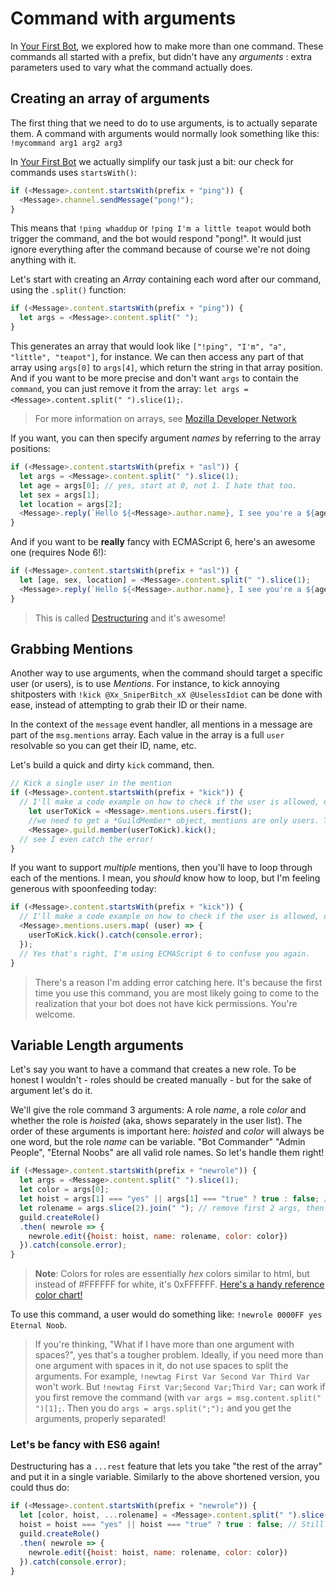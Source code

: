 # Command with arguments

In [Your First Bot](../coding-walkthroughs/your_basic_bot.md), we explored how to make more than one command. These commands all started with a prefix, but didn't have any _arguments_ : extra parameters used to vary what the command actually does.

## Creating an array of arguments

The first thing that we need to do to use arguments, is to actually separate them. A command with arguments would normally look something like this:  
`!mycommand arg1 arg2 arg3`

In [Your First Bot](../coding-walkthroughs/your_basic_bot.md) we actually simplify our task just a bit: our check for commands uses `startsWith()`:

```js
if (<Message>.content.startsWith(prefix + "ping")) {
  <Message>.channel.sendMessage("pong!");
}
```

This means that `!ping whaddup` or `!ping I'm a little teapot` would both trigger the command, and the bot would respond "pong!". It would just ignore everything after the command because of course we're not doing anything with it.

Let's start with creating an _Array_ containing each word after our command, using the `.split()` function:

```js
if (<Message>.content.startsWith(prefix + "ping")) {
  let args = <Message>.content.split(" ");
}
```

This generates an array that would look like `["!ping", "I'm", "a", "little", "teapot"]`, for instance. We can then access any part of that array using `args[0]` to `args[4]`, which return the string in that array position. And if you want to be more precise and don't want `args` to contain the `command`, you can just remove it from the array: `let args = <Message>.content.split(" ").slice(1);`.

> For more information on arrays, see [Mozilla Developer Network](https://developer.mozilla.org/en-US/docs/Web/JavaScript/Reference/Global_Objects/Array)

If you want, you can then specify argument _names_ by referring to the array positions:

```js
if (<Message>.content.startsWith(prefix + "asl")) {
  let args = <Message>.content.split(" ").slice(1);
  let age = args[0]; // yes, start at 0, not 1. I hate that too.
  let sex = args[1];
  let location = args[2];
  <Message>.reply(`Hello ${<Message>.author.name}, I see you're a ${age} year old ${sex} from ${location}. Wanna date?`);
}
```

And if you want to be **really** fancy with ECMAScript 6, here's an awesome one \(requires Node 6!\):

```js
if (<Message>.content.startsWith(prefix + "asl")) {
  let [age, sex, location] = <Message>.content.split(" ").slice(1);
  <Message>.reply(`Hello ${<Message>.author.name}, I see you're a ${age} year old ${sex} from ${location}. Wanna date?`);
}
```

> This is called [Destructuring](https://developer.mozilla.org/en/docs/Web/JavaScript/Reference/Operators/Destructuring_assignment) and it's awesome!

## Grabbing Mentions

Another way to use arguments, when the command should target a specific user \(or users\), is to use _Mentions_. For instance, to kick annoying shitposters with `!kick @Xx_SniperBitch_xX @UselessIdiot` can be done with ease, instead of attempting to grab their ID or their name.

In the context of the `message` event handler, all mentions in a message are part of the `msg.mentions` array. Each value in the array is a full `user` resolvable so you can get their ID, name, etc.

Let's build a quick and dirty `kick` command, then.

```js
// Kick a single user in the mention
if (<Message>.content.startsWith(prefix + "kick")) {
  // I'll make a code example on how to check if the user is allowed, one day!
    let userToKick = <Message>.mentions.users.first();
    //we need to get a *GuildMember* object, mentions are only users. Then, we kick!
    <Message>.guild.member(userToKick).kick();
  // see I even catch the error!
}
```

If you want to support _multiple_ mentions, then you'll have to loop through each of the mentions. I mean, you _should_ know how to loop, but I'm feeling generous with spoonfeeding today:

```js
if (<Message>.content.startsWith(prefix + "kick")) {
  // I'll make a code example on how to check if the user is allowed, one day!
  <Message>.mentions.users.map( (user) => {
    userToKick.kick().catch(console.error);
  });
  // Yes that's right, I'm using ECMAScript 6 to confuse you again.
}
```

> There's a reason I'm adding error catching here. It's because the first time you use this command, you are most likely going to come to the realization that your bot does not have kick permissions. You're welcome.

## Variable Length arguments

Let's say you want to have a command that creates a new role. To be honest I wouldn't - roles should be created manually - but for the sake of argument let's do it.

We'll give the role command 3 arguments: A role _name_, a role _color_ and whether the role is _hoisted_ \(aka, shows separately in the user list\). The order of these arguments is important here: _hoisted_ and _color_ will always be one word, but the role _name_ can be variable. "Bot Commander" "Admin People", "Eternal Noobs" are all valid role names. So let's handle them right!

```js
if (<Message>.content.startsWith(prefix + "newrole")) {
  let args = <Message>.content.split(" ").slice(1);
  let color = args[0];
  let hoist = args[1] === "yes" || args[1] === "true" ? true : false; // google "ternary if javascript"
  let rolename = args.slice(2).join(" "); // remove first 2 args, then join array with a space
  guild.createRole()
  .then( newrole => {
    newrole.edit({hoist: hoist, name: rolename, color: color})
  }).catch(console.error);
}
```

> **Note**: Colors for roles are essentially _hex_ colors similar to html, but instead of \#FFFFFF for white, it's 0xFFFFFF. [Here's a handy reference color chart!](http://www.nthelp.com/colorcodes.htm)

To use this command, a user would do something like: `!newrole 0000FF yes Eternal Noob`.

> If you're thinking, "What if I have more than one argument with spaces?", yes that's a tougher problem. Ideally, if you need more than one argument with spaces in it, do not use spaces to split the arguments. For example, `!newtag First Var Second Var Third Var` won't work. But `!newtag First Var;Second Var;Third Var;` can work if you first remove the command \(with `var args = msg.content.split(" ")[1];`. Then you do `args = args.split(";");` and you get the arguments, properly separated!

### Let's be fancy with ES6 again!

Destructuring has a `...rest` feature that lets you take "the rest of the array" and put it in a single variable. Similarly to the above shortened version, you could thus do:

```js
if (<Message>.content.startsWith(prefix + "newrole")) {
  let [color, hoist, ...rolename] = <Message>.content.split(" ").slice(1);
  hoist = hoist === "yes" || hoist === "true" ? true : false; // Still gotta do this check!
  guild.createRole()
  .then( newrole => {
    newrole.edit({hoist: hoist, name: rolename, color: color})
  }).catch(console.error);
}
```



